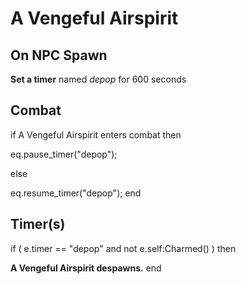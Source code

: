 # A Vengeful Airspirit
## On NPC Spawn

**Set a timer** named *depop* for 600 seconds
## Combat

if  A Vengeful Airspirit enters combat  then


eq.pause_timer("depop");

else


eq.resume_timer("depop");
end

## Timer(s)

if ( e.timer == "depop" and not e.self:Charmed() ) then


**A Vengeful Airspirit despawns.**
end
